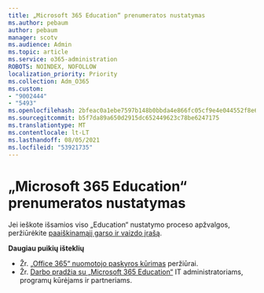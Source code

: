 ```yaml
---
title: „Microsoft 365 Education“ prenumeratos nustatymas
ms.author: pebaum
author: pebaum
manager: scotv
ms.audience: Admin
ms.topic: article
ms.service: o365-administration
ROBOTS: NOINDEX, NOFOLLOW
localization_priority: Priority
ms.collection: Adm_O365
ms.custom:
- "9002444"
- "5493"
ms.openlocfilehash: 2bfeac0a1ebe7597b148b0bbda4e866fc05cf9e4e044552f8e6fa0f4227df736
ms.sourcegitcommit: b5f7da89a650d2915dc652449623c78be6247175
ms.translationtype: MT
ms.contentlocale: lt-LT
ms.lasthandoff: 08/05/2021
ms.locfileid: "53921735"
---
```

# <a name="set-up-a-microsoft-365-education-subscription"></a>„Microsoft 365 Education“ prenumeratos nustatymas

Jei ieškote išsamios viso „Education“ nustatymo proceso apžvalgos, peržiūrėkite [paaiškinamąjį garso ir vaizdo įrašą](https://aka.ms/M365EduSetup).

**Daugiau puikių išteklių**

- Žr. [„Office 365“ nuomotojo paskyros kūrimas](https://docs.microsoft.com/microsoft-365/education/deploy/create-your-office-365-tenant) peržiūrai.
- Žr. [Darbo pradžia su „Microsoft 365 Education“](https://docs.microsoft.com/education/) IT administratoriams, programų kūrėjams ir partneriams.